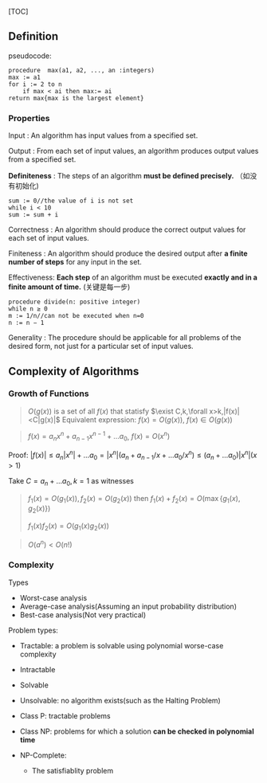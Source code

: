 [TOC]
## Definition

pseudocode:

```pseudocode
procedure  max(a1, a2, ..., an :integers)
max := a1
for i := 2 to n
    if max < ai then max:= ai
return max{max is the largest element}
```

### Properties
Input : An algorithm has input values from a specified set.

Output : From each set of input values, an algorithm produces output values from a specified set.

**Definiteness** : The steps of an algorithm **must be defined precisely.** （如没有初始化)
```pseudocode
sum := 0//the value of i is not set
while i < 10
sum := sum + i
```
Correctness : An algorithm should produce the correct output values for each set of input values.

Finiteness : An algorithm should produce the desired output after **a finite number of steps** for any input in the set.

Effectiveness: **Each step** of an algorithm must be executed **exactly and in a finite amount of time.** (关键是每一步)
```pseudocode
procedure divide(n: positive integer)
while n ≥ 0
m := 1/n//can not be executed when n=0
n := n − 1
```
Generality : The procedure should be applicable for all problems of the desired form, not just for a particular set of input values.

## Complexity of Algorithms

### Growth of Functions

> $O(g(x))$ is a set of all $f(x)$ that statisfy $\exist C,k,\forall x>k,|f(x)|<C|g(x)|$
> Equivalent expression: $f(x)=O(g(x)), \ f(x)\in O(g(x))$



> $f(x)=a_nx^n+a_{n-1}x^{n-1}+\dots a_0$, $f(x)=O(x^n)$

Proof: $|f(x)|\leq a_n|x^n|+\dots a_0=|x^n|(a_n+a_{n-1}/x+\dots a_0/x^n) \leq (a_n+\dots a_0)|x^n|(x>1)$

Take $C=a_n+\dots a_0,k=1$ as witnesses

> $f_1(x)=O(g_1(x)),f_2(x)=O(g_2(x))$ then $f_1(x)+f_2(x)=O(\max\{g_1(x),g_2(x)\})$
>
> $f_1(x)f_2(x)=O(g_1(x)g_2(x))$

> $O(a^n)<O(n!)$

### Complexity

Types

- Worst-case analysis
- Average-case analysis(Assuming an input probability distribution)
- Best-case analysis(Not very practical)

Problem types:

- Tractable: a problem is solvable using polynomial worse-case complexity
- Intractable
- Solvable
- Unsolvable: no algorithm exists(such as the Halting Problem)



- Class P: tractable problems
- Class NP: problems for which a solution **can be checked in polynomial time**
- NP-Complete:
    - The satisfiablity problem